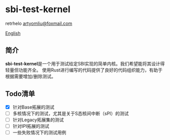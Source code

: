 # sbi-test-kernel
retrhelo <artyomliu@foxmail.com>

[English](./README.md)

## 简介
**sbi-test-kernel**是一个用于测试给定SBI实现的简单内核。我们希望能将其设计得轻量但功能齐全。
使用Rust进行编写的代码提供了良好的代码组织能力，有助于根据需要增加/删除测试。

## Todo清单
- [x] 针对Base拓展的测试
- [ ] 多核情况下的测试，尤其是关于S态核间中断（sPI）的测试
- [ ] 针对Legacy拓展集的测试
- [ ] 针对IPI拓展的测试
- [ ] 一些失败情况下的测试用例